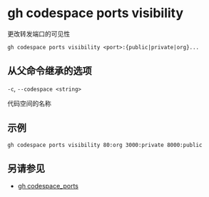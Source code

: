 # gh codespace ports visibility

更改转发端口的可见性

```
gh codespace ports visibility <port>:{public|private|org}...
```

## 从父命令继承的选项

`-c`, `--codespace <string>`

代码空间的名称

## 示例

```
gh codespace ports visibility 80:org 3000:private 8000:public
```

## 另请参见

- [gh codespace_ports](/gh_codespace_ports)